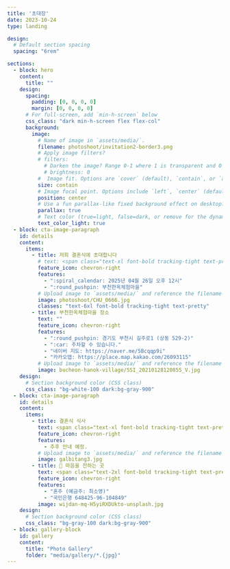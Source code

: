 ```yaml
---
title: '초대장'
date: 2023-10-24
type: landing

design:
  # Default section spacing
  spacing: "6rem"

sections:
  - block: hero
    content:
      title: ""
    design:
      spacing:
        padding: [0, 0, 0, 0]
        margin: [0, 0, 0, 0]
      # For full-screen, add `min-h-screen` below
      css_class: "dark min-h-screen flex flex-col"
      background:
        image:
          # Name of image in `assets/media/`.
          filename: photoshoot/invitation2-border3.png 
          # Apply image filters?
          # filters:
            # Darken the image? Range 0-1 where 1 is transparent and 0 is opaque.
            # brightness: 0
          #  Image fit. Options are `cover` (default), `contain`, or `actual` size.
          size: contain
          # Image focal point. Options include `left`, `center` (default), or `right`.
          position: center
          # Use a fun parallax-like fixed background effect on desktop? true/false
          parallax: true
          # Text color (true=light, false=dark, or remove for the dynamic theme color).
          text_color_light: true
  - block: cta-image-paragraph
    id: details
    content:
      items:
        - title: 저희 결혼식에 초대합니다
          # text: <span class="text-xl font-bold tracking-tight text-pretty"> 귀한 시간을 내주셔서 축하해 주시면 감사하겠습니다.</span>
          feature_icon: chevron-right
          features:
            - ":spiral_calendar: 2025년 04월 26일 오후 12시"
            - ":round_pushpin: 부천한옥체험마을"
          # Upload image to `assets/media/` and reference the filename here
          image: photoshoot/CHU_0666.jpg
          classes: "text-6xl font-bold tracking-tight text-pretty"
        - title: 부천한옥체험마을 장소
          text: ""
          feature_icon: chevron-right
          features:
            - ":round_pushpin: 경기도 부천시 길주로1 (상동 529-2)"
            - ":car: 주차할 수 있습니다."
            - "네이버 지도: https://naver.me/5Bcqqp9i"
            - "카카오맵: https://place.map.kakao.com/26093115"
          # Upload image to `assets/media/` and reference the filename here
          image: bucheon-hanok-village/SSI_20210128120855_V.jpg
    design:
      # Section background color (CSS class)
      css_class: "bg-white-100 dark:bg-gray-900"
  - block: cta-image-paragraph
    id: details
    content:
      items:
        - title: 결혼식 식사
          text: <span class="text-xl font-bold tracking-tight text-pretty"> 부천시에 있을 것입니다. 추후 안내 예정.</span>
          feature_icon: chevron-right
          features:
            - 추후 안내 예정.
          # Upload image to `assets/media/` and reference the filename here
          image: galbitang3.jpg
        - title: 💌 마음을 전하는 곳
          text: <span class="text-2xl font-bold tracking-tight text-pretty"> 소중한 축하의 마음을 전해주셔서 진심으로 감사합니다. 직접 축의금을 전달하기 어려우신 분들을 위해 아래 계좌 정보를 안내드립니다. 따뜻한 마음과 함께 행복을 나누겠습니다. 💖</span>
          feature_icon: chevron-right
          features:
            - "혼주 (예금주: 최소영)"
            - "국민은행 648425-96-104849"
          image: wijdan-mq-H5yiRXDUkto-unsplash.jpg
    design:
      # Section background color (CSS class)
      css_class: "bg-gray-100 dark:bg-gray-900"
  - block: gallery-block
    id: gallery 
    content:
      title: "Photo Gallery"
      folder: "media/gallery/*.{jpg}"
---
```

